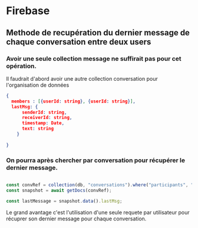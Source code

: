 # Firebase
## Methode de recupération du dernier message de chaque conversation entre deux users

### Avoir une seule collection message ne suffirait pas pour cet opération.
Il faudrait d'abord avoir une autre collection conversation pour l'organisation de données
```json
{
  members : [{userId: string}, {userId: string}],
  lastMsg: {
      senderId: string,
      receiverId: string,
      timestamp: Date,
      text: string
    }
    
}
```

### On pourra après chercher par conversation pour récupérer le dernier message.
```javascript

const convRef = collection(db, "conversations").where("participants", "array-contains", userId).orderBy("lastMessage.timestamp", "desc");
const snapshot = await getDocs(convRef);

const lastMessage = snapshot.data().lastMsg;
```

Le grand avantage c'est l'utilisation d'une seule requete par utilisateur pour récuprer son dernier message pour chaque conversation.